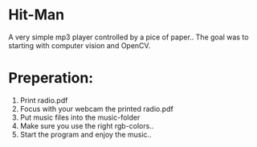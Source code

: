 # Hit-Man
A very simple mp3 player controlled by a pice of paper..
The goal was to starting with computer vision and OpenCV.

# Preperation:
<ol>
<li>Print radio.pdf</li>
<li>Focus with your webcam the printed radio.pdf</li>
<li>Put music files into the music-folder</li>
<li>Make sure you use the right rgb-colors..</li>
<li>Start the program and enjoy the music..</li>
</ol>

